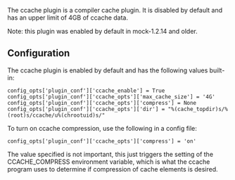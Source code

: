 
The ccache plugin is a compiler cache plugin. It is disabled by default and has an upper limit of 4GB of ccache data.

Note: this plugin was enabled by default in mock-1.2.14 and older.

## Configuration

The ccache plugin is enabled by default and has the following values built-in:

    config_opts['plugin_conf']['ccache_enable'] = True
    config_opts['plugin_conf']['ccache_opts']['max_cache_size'] = '4G'
    config_opts['plugin_conf']['ccache_opts']['compress'] = None
    config_opts['plugin_conf']['ccache_opts']['dir'] = "%(cache_topdir)s/%(root)s/ccache/u%(chrootuid)s/"

To turn on ccache compression, use the following in a config file:

    config_opts['plugin_conf']['ccache_opts']['compress'] = 'on'

The value specified is not important, this just triggers the setting of the CCACHE_COMPRESS environment variable, which is what the ccache program uses to determine if compression of cache elements is desired.
